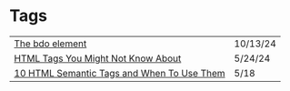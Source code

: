 # Tags

|                                                                                                                                     |          |
| ----------------------------------------------------------------------------------------------------------------------------------- | -------- |
| [The bdo element](https://heydonworks.com/article/the-bdo-element/?ref=dailydev)                                                    | 10/13/24 |
| [HTML Tags You Might Not Know About](https://dev.to/dev\_kiran/html-tags-you-might-not-know-about-3gk7?context=digest)              | 5/24/24  |
| [10 HTML Semantic Tags and When To Use Them](https://betterprogramming.pub/10-html-semantic-tags-and-when-to-use-them-5ae7d7d0b0f2) | 5/18     |
